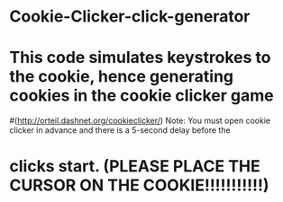 # Cookie-Clicker-click-generator
# This code simulates keystrokes to the cookie, hence generating cookies in the cookie clicker game 
#(http://orteil.dashnet.org/cookieclicker/) Note: You must open cookie clicker in advance and there is a 5-second delay before the 
# clicks start. (PLEASE PLACE THE CURSOR ON THE COOKIE!!!!!!!!!!!)
